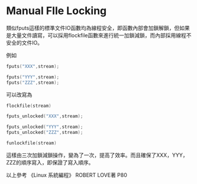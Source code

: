 # Manual FIle Locking


類似fputs這樣的標準文件IO函數均為線程安全，即函數內部會加鎖解鎖，但如果是大量文件讀寫，可以採用flockfile函數來進行統一加鎖減鎖，而內部採用線程不安全的文件IO。

例如

```c
fputs("XXX",stream);

fputs("YYY",stream);
fputs("ZZZ",stream);
```

可以改寫為

```c
flockfile(stream)

fputs_unlocked("XXX",stream);

fputs_unlocked("YYY",stream);
fputs_unlocked("ZZZ",stream);

funlockfile(stream)
```

這樣由三次加鎖減鎖操作，變為了一次，提高了效率。而且確保了XXX，YYY，ZZZ的順序寫入，即保證了寫入順序。



以上參考 《Linux 系統編程》 ROBERT LOVE著 P80